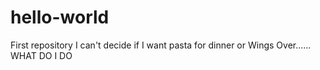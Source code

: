 # hello-world
First repository
I can't decide if I want pasta for dinner or Wings Over......
WHAT DO I DO
